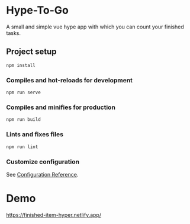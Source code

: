 # Hype-To-Go
A small and simple vue hype app with which you can count your finished tasks.

## Project setup
```
npm install
```

### Compiles and hot-reloads for development
```
npm run serve
```

### Compiles and minifies for production
```
npm run build
```

### Lints and fixes files
```
npm run lint
```

### Customize configuration
See [Configuration Reference](https://cli.vuejs.org/config/).

# Demo
https://finished-item-hyper.netlify.app/
